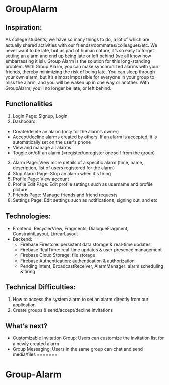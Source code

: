 # GroupAlarm


## Inspiration:
As college students, we have so many things to do, a lot of which are actually shared activities with our friends/roommates/colleagues/etc. We never want to be late, but as part of human nature, it’s so easy to forget setting an alarm and end up being late or left behind (we all know how embarrassing it is!). Group Alarm is the solution for this long-standing problem. With Group Alarm, you can make synchronized alarms with your friends, thereby minimizing the risk of being late. You can sleep through your own alarm, but it’s almost impossible for everyone in your group to miss the alarm, and you will be waken up in one way or another. With GroupAlarm, you’ll no longer be late, or left behind.

## Functionalities
1. Login Page: Signup, Login
2. Dashboard: 
+ Create/delete an alarm (only for the alarm’s owner)
+ Accept/decline alarms created by others. If an alarm is accepted, it is automatically set on the user's phone
+ View and manage all alarms
+ Toggle on/off an alarm (=register/unregister oneself from the group)
3. Alarm Page: View more details of a specific alarm (time, name, description, list of users registered for the alarm)
4. Stop Alarm Page: Stop an alarm when it's firing
6. Profile Page: View account
7. Profile Edit Page: Edit profile settings such as username and profile picture
9. Friends Page: Manage friends and friend requests
8. Settings Page: Edit settings such as notifications, signing out, and etc

## Technologies:
+ Frontend: RecyclerView, Fragments, DialogueFragment, ConstraintLayout, LinearLayout
+ Backend:
	+ Firebase Firestore: persistent data storage & real-time updates
	+ Firebase RealTime: real-time updates & user presence management
	+ Firebase Cloud Storage: file storage
	+ Firebase Authentication: authentication & authorization
	+ Pending Intent, BroadcastReceiver, AlarmManager: alarm scheduling & firing


## Technical Difficulties:
1. How to access the system alarm to set an alarm directly from our application
2. Create groups & send/accept/decline invitations

## What’s next?
+ Customizable Invitation Group: Users can customize the invitation list for a newly created alarm
+ Group Messaging: Users in the same group can chat and send media/files
=======
# Group-Alarm
